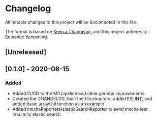 # Changelog
All notable changes to this project will be documented in this file.

The format is based on [Keep a Changelog](https://keepachangelog.com/en/1.0.0/),
and this project adheres to [Semantic Versioning](https://semver.org/spec/v2.0.0.html).

## [Unreleased]

## [0.1.0] - 2020-06-15
### Added
- Added CI/CD to the MR pipeline and other general improvements
- Created the CHANGELOG, built the file structure, added ESLINT, and added basic arrayUtil function as an example
- Added mochaReporters/elasticSearchReporter to send mocha test results to elastic search